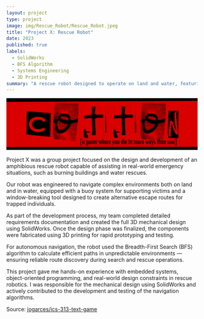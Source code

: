 ```yaml
---
layout: project
type: project
image: img/Rescue_Robot/Rescue_Robot.jpeg
title: "Project X: Rescue Robot"
date: 2023
published: true
labels:
  - SolidWorks
  - BFS Algorithm
  - Systems Engineering
  - 3D Printing
summary: "A rescue robot designed to operate on land and water, featuring a buoy system and window-breaking tool for real-world disaster scenarios."
---
```




<img class="img-fluid" src="../img/cotton/cotton-header.png">

Project X was a group project focused on the design and development of an amphibious rescue robot capable of assisting in real-world emergency situations, such as burning buildings and water rescues.

Our robot was engineered to navigate complex environments both on land and in water, equipped with a buoy system for supporting victims and a window-breaking tool designed to create alternative escape routes for trapped individuals.

As part of the development process, my team completed detailed requirements documentation and created the full 3D mechanical design using SolidWorks. Once the design phase was finalized, the components were fabricated using 3D printing for rapid prototyping and testing.

For autonomous navigation, the robot used the Breadth-First Search (BFS) algorithm to calculate efficient paths in unpredictable environments — ensuring reliable route discovery during search and rescue operations.

This project gave me hands-on experience with embedded systems, object-oriented programming, and real-world design constraints in rescue robotics. I was responsible for the mechanical design using SolidWorks and actively contributed to the development and testing of the navigation algorithms.


Source: <a href="https://github.com/jogarces/ics-313-text-game"><i class="large github icon "></i>jogarces/ics-313-text-game</a>
